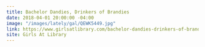 ```yaml
---
title: Bachelor Dandies, Drinkers of Brandies
date: 2018-04-01 20:00:00 -04:00
image: "/images/lately/gal/QEWK5449.jpg"
link: https://www.girlsatlibrary.com/bachelor-dandies-drinkers-of-brandies
site: Girls At Library
---
```


